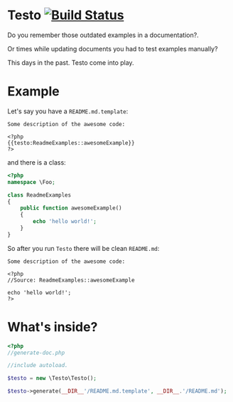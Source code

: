 Testo [![Build Status](https://secure.travis-ci.org/formapro/testo.png?branch=master)](http://travis-ci.org/formapro/testo)
=====

Do you remember those outdated examples in a documentation?.
 
Or times while updating documents you had to test examples manually? 

This days in the past. Testo come into play.

Example 
=======

Let's say you have a `README.md.template`:

```
Some description of the awesome code:

<?php
{{testo:ReadmeExamples::awesomeExample}}
?>
```

and there is a class: 

```php
<?php 
namespace \Foo;

class ReadmeExamples
{
    public function awesomeExample()
    {
        echo 'hello world!';
    }
}
```

So after you run `Testo` there will be clean `README.md`:

```
Some description of the awesome code:

<?php
//Source: ReadmeExamples::awesomeExample

echo 'hello world!';
?>
```

What's inside?
==============

```php
<?php
//generate-doc.php

//include autoload.

$testo = new \Testo\Testo();

$testo->generate(__DIR__'/README.md.template', __DIR__.'/README.md');
```